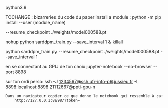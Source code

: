 python3.9

TOCHANGE : bizarreries du code du paper
install a module : 
python -m pip install --user (module_name)

--resume_checkpoint ./weights/model000588.pt

nohup python sarddpm_train.py --save_interval 1 &
killall


python sarddpm_train.py --resume_checkpoint ./weights/model000588.pt --save_interval 1

en se connectant au GPU de ton choix
    jupyter-notebook --no-browser --port 8898

sur ton ordi perso: 
        ssh -J 1234567@ssh.ufr-info-p6.jussieu.fr -L 8898:localhost:8898 21112667@ppti-gpu-n

    Dans un navigateur copier ce que donne le notebook qui ressemble à ça:
        http://127.0.0.1:8898/?token=